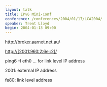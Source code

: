 ```yaml
---
layout: talk
title: IPv6 Mini-Conf
conference: /conferences/2004/01/17/LCA2004/
speaker: Trent Lloyd
begin: 2004-01-13 09:00
---
```

<http://broker.aarnet.net.au/>

<http://[2001:960:2:6e::2]/>

ping6 -I eth0 ... for link level IP address

2001: external IP address

fe80: link level address
